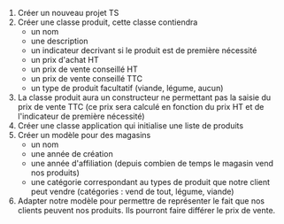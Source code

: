 
1. Créer un nouveau projet TS
1. Créer une classe produit, cette classe contiendra
    * un nom
    * une description
    * un indicateur decrivant si le produit est de première nécessité
    * un prix d'achat HT
    * un prix de vente conseillé HT
    * un prix de vente conseillé TTC
    * un type de produit facultatif (viande, légume, aucun)
1. La classe produit aura un constructeur ne permettant pas la saisie du prix de vente TTC (ce prix sera calculé en fonction du prix HT et de l'indicateur de première nécessité)
1. Créer une classe application qui initialise une liste de produits
1. Créer un modèle pour des magasins
    * un nom
    * une année de création
    * une année d'affiliation (depuis combien de temps le magasin vend nos produits)
    * une catégorie correspondant au types de produit que notre client peut vendre (catégories : vend de tout, légume, viande)
1. Adapter notre modèle pour permettre de représenter le fait que nos clients peuvent nos produits. Ils pourront faire différer le prix de vente.
